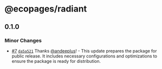 # @ecopages/radiant

## 0.1.0

### Minor Changes

- [#7](https://github.com/ecopages/radiant/pull/7) [`da5a521`](https://github.com/ecopages/radiant/commit/da5a52132d1fe3bc198d3d654dbf927c4fc676d2) Thanks [@andeeplus](https://github.com/andeeplus)! - This update prepares the package for public release. It includes necessary configurations and optimizations to ensure the package is ready for distribution.
